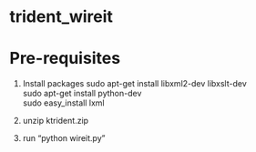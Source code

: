 trident_wireit
==============

Pre-requisites
==============
1) Install packages
sudo apt-get install libxml2-dev libxslt-dev  
sudo apt-get install python-dev  
sudo easy_install lxml  
  
2) unzip ktrident.zip  
3) run “python wireit.py”


